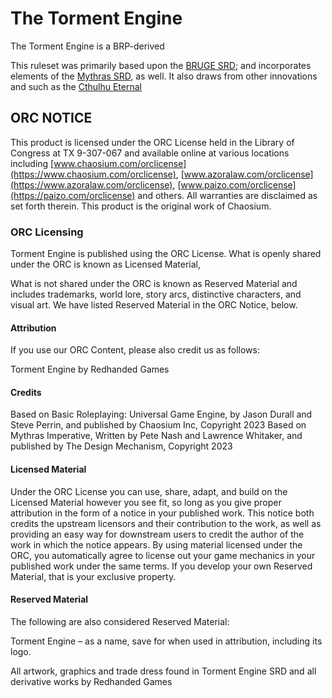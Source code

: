 # The Torment Engine

The Torment Engine is a BRP-derived


This ruleset was primarily based upon the [BRUGE SRD](https://brpugesrd.xyz/#); and incorporates elements of the [Mythras SRD](https://srd.mythras.net), as well.
It also draws from other innovations and such as the [Cthulhu Eternal](https://cthulhueternal.com)

## ORC NOTICE

This product is licensed under the ORC License held in the Library of Congress at TX 9-307-067 and available online at various locations including [www.chaosium.com/orclicense](https://www.chaosium.com/orclicense), [www.azoralaw.com/orclicense](https://www.azoralaw.com/orclicense), [www.paizo.com/orclicense](https://paizo.com/orclicense) and others. All warranties are disclaimed as set forth therein. This product is the original work of Chaosium.

### ORC Licensing
Torment Engine is published using the ORC License. What is openly shared under the ORC is known as Licensed Material, 

What is not shared under the ORC is known as Reserved Material and includes trademarks, world lore, story arcs, distinctive characters, and visual art. We have listed Reserved Material in the ORC Notice, below.

#### Attribution
If you use our ORC Content, please also credit us as follows:

Torment Engine by Redhanded Games

#### Credits
Based on Basic Roleplaying: Universal Game Engine, by Jason Durall and Steve Perrin, and published by Chaosium Inc, Copyright 2023
Based on Mythras Imperative, Written by Pete Nash and Lawrence Whitaker, and published by The Design Mechanism, Copyright 2023

#### Licensed Material
Under the ORC License you can use, share, adapt, and build on the Licensed Material however you see fit, so long as you give proper attribution in the form of a notice in your published work. This notice both credits the upstream licensors and their contribution to the work, as well as providing an easy way for downstream users to credit the author of the work in which the notice appears. By using material licensed under the ORC, you automatically agree to license out your game mechanics in your published work under the same terms. If you develop your own Reserved Material, that is your exclusive property.

#### Reserved Material
The following are also considered Reserved Material:

Torment Engine – as a name, save for when used in attribution, including its logo.

All artwork, graphics and trade dress found in Torment Engine SRD and all derivative works by Redhanded Games
